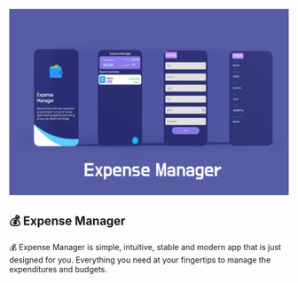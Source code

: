 
![](https://github.com/behzod1996/ExpenseManager/blob/master/Expense-Manager-Mock-Up.jpg)
## 💰 Expense Manager

💰 Expense Manager is simple, intuitive, stable and modern app that is just designed for you. Everything you need at your fingertips to manage the expenditures and budgets.
